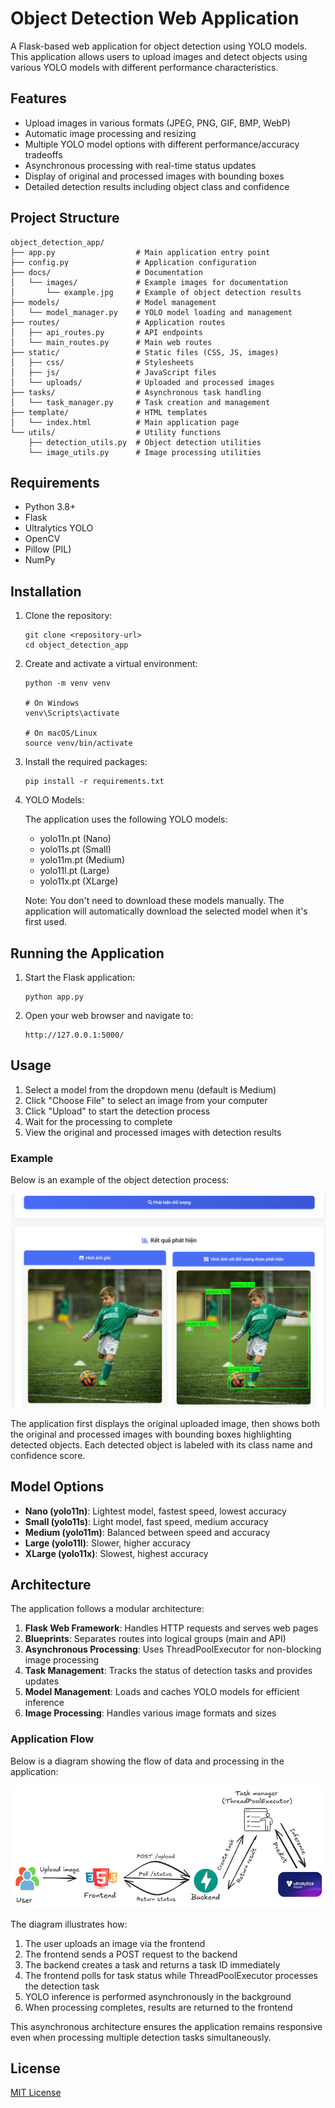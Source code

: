 # Object Detection Web Application

A Flask-based web application for object detection using YOLO models. This application allows users to upload images and detect objects using various YOLO models with different performance characteristics.

## Features

- Upload images in various formats (JPEG, PNG, GIF, BMP, WebP)
- Automatic image processing and resizing
- Multiple YOLO model options with different performance/accuracy tradeoffs
- Asynchronous processing with real-time status updates
- Display of original and processed images with bounding boxes
- Detailed detection results including object class and confidence

## Project Structure

```
object_detection_app/
├── app.py                  # Main application entry point
├── config.py               # Application configuration
├── docs/                   # Documentation
│   └── images/             # Example images for documentation
│       └── example.jpg     # Example of object detection results
├── models/                 # Model management
│   └── model_manager.py    # YOLO model loading and management
├── routes/                 # Application routes
│   ├── api_routes.py       # API endpoints
│   └── main_routes.py      # Main web routes
├── static/                 # Static files (CSS, JS, images)
│   ├── css/                # Stylesheets
│   ├── js/                 # JavaScript files
│   └── uploads/            # Uploaded and processed images
├── tasks/                  # Asynchronous task handling
│   └── task_manager.py     # Task creation and management
├── template/               # HTML templates
│   └── index.html          # Main application page
└── utils/                  # Utility functions
    ├── detection_utils.py  # Object detection utilities
    └── image_utils.py      # Image processing utilities
```

## Requirements

- Python 3.8+
- Flask
- Ultralytics YOLO
- OpenCV
- Pillow (PIL)
- NumPy

## Installation

1. Clone the repository:
   ```
   git clone <repository-url>
   cd object_detection_app
   ```

2. Create and activate a virtual environment:
   ```
   python -m venv venv

   # On Windows
   venv\Scripts\activate

   # On macOS/Linux
   source venv/bin/activate
   ```

3. Install the required packages:
   ```
   pip install -r requirements.txt
   ```

4. YOLO Models:

   The application uses the following YOLO models:
   - yolo11n.pt (Nano)
   - yolo11s.pt (Small)
   - yolo11m.pt (Medium)
   - yolo11l.pt (Large)
   - yolo11x.pt (XLarge)

   Note: You don't need to download these models manually. The application will automatically download the selected model when it's first used.

## Running the Application

1. Start the Flask application:
   ```
   python app.py
   ```

2. Open your web browser and navigate to:
   ```
   http://127.0.0.1:5000/
   ```

## Usage

1. Select a model from the dropdown menu (default is Medium)
2. Click "Choose File" to select an image from your computer
3. Click "Upload" to start the detection process
4. Wait for the processing to complete
5. View the original and processed images with detection results

### Example

Below is an example of the object detection process:

![Object Detection Example](docs/images/example.jpg)

The application first displays the original uploaded image, then shows both the original and processed images with bounding boxes highlighting detected objects. Each detected object is labeled with its class name and confidence score.

## Model Options

- **Nano (yolo11n)**: Lightest model, fastest speed, lowest accuracy
- **Small (yolo11s)**: Light model, fast speed, medium accuracy
- **Medium (yolo11m)**: Balanced between speed and accuracy
- **Large (yolo11l)**: Slower, higher accuracy
- **XLarge (yolo11x)**: Slowest, highest accuracy

## Architecture

The application follows a modular architecture:

1. **Flask Web Framework**: Handles HTTP requests and serves web pages
2. **Blueprints**: Separates routes into logical groups (main and API)
3. **Asynchronous Processing**: Uses ThreadPoolExecutor for non-blocking image processing
4. **Task Management**: Tracks the status of detection tasks and provides updates
5. **Model Management**: Loads and caches YOLO models for efficient inference
6. **Image Processing**: Handles various image formats and sizes

### Application Flow

Below is a diagram showing the flow of data and processing in the application:

![Application Flow Diagram](docs/flow.jpg)

The diagram illustrates how:
1. The user uploads an image via the frontend
2. The frontend sends a POST request to the backend
3. The backend creates a task and returns a task ID immediately
4. The frontend polls for task status while ThreadPoolExecutor processes the detection task
5. YOLO inference is performed asynchronously in the background
6. When processing completes, results are returned to the frontend

This asynchronous architecture ensures the application remains responsive even when processing multiple detection tasks simultaneously.

## License

[MIT License](LICENSE)
